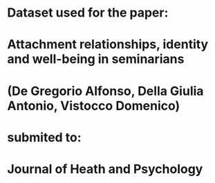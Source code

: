 # Dataset used for the paper:
#
# Attachment relationships, identity and well-being in seminarians
# (De Gregorio Alfonso, Della Giulia Antonio, Vistocco Domenico)
# 
# submited to:
#
# Journal of Heath and Psychology 
